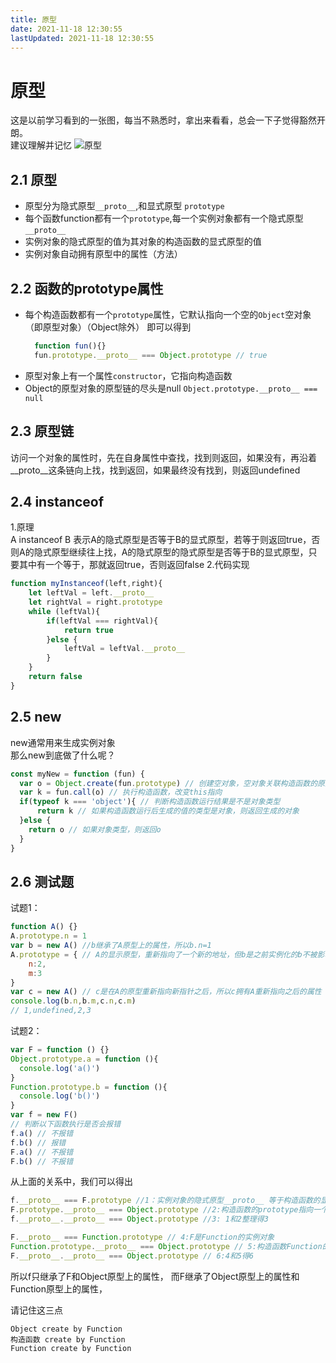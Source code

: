 ```yaml
---
title: 原型
date: 2021-11-18 12:30:55
lastUpdated: 2021-11-18 12:30:55
---
```

# 原型
这是以前学习看到的一张图，每当不熟悉时，拿出来看看，总会一下子觉得豁然开朗。  
建议理解并记忆
<img :src="$withBase('/images/clipboard.png')" alt="原型">  
## 2.1 原型
* 原型分为隐式原型`__proto__`,和显式原型 `prototype`  
* 每个函数function都有一个`prototype`,每一个实例对象都有一个隐式原型`__proto__`  
* 实例对象的隐式原型的值为其对象的构造函数的显式原型的值
* 实例对象自动拥有原型中的属性（方法）
## 2.2 函数的prototype属性
* 每个构造函数都有一个`prototype`属性，它默认指向一个空的`Object`空对象（即原型对象）（Object除外）
  即可以得到
  ```js
    function fun(){}
    fun.prototype.__proto__ === Object.prototype // true
  ```
* 原型对象上有一个属性`constructor`，它指向构造函数
* Object的原型对象的原型链的尽头是null `Object.prototype.__proto__ === null`
## 2.3 原型链
访问一个对象的属性时，先在自身属性中查找，找到则返回，如果没有，再沿着__proto__这条链向上找，找到返回，如果最终没有找到，则返回undefined
## 2.4 instanceof
1.原理  
A instanceof B
表示A的隐式原型是否等于B的显式原型，若等于则返回true，否则A的隐式原型继续往上找，A的隐式原型的隐式原型是否等于B的显式原型，只要其中有一个等于，那就返回true，否则返回false
2.代码实现
```js
function myInstanceof(left,right){
    let leftVal = left.__proto__
    let rightVal = right.prototype
    while (leftVal){
        if(leftVal === rightVal){
            return true
        }else {
            leftVal = leftVal.__proto__
        }
    }
    return false
}
```
## 2.5 new
new通常用来生成实例对象  
那么new到底做了什么呢？  
```js
const myNew = function (fun) {
  var o = Object.create(fun.prototype) // 创建空对象，空对象关联构造函数的原型对象
  var k = fun.call(o) // 执行构造函数，改变this指向
  if(typeof k === 'object'){ // 判断构造函数运行结果是不是对象类型
      return k // 如果构造函数运行后生成的值的类型是对象，则返回生成的对象
  }else {
    return o // 如果对象类型，则返回o
  }
}
```
## 2.6 测试题
试题1：
```js
function A() {}
A.prototype.n = 1
var b = new A() //b继承了A原型上的属性，所以b.n=1
A.prototype = { // A的显示原型，重新指向了一个新的地址，但b是之前实例化的b不被影响
    n:2,
    m:3
}
var c = new A() // c是在A的原型重新指向新指针之后，所以c拥有A重新指向之后的属性
console.log(b.n,b.m,c.n,c.m)
// 1,undefined,2,3
```
试题2：
```js
var F = function () {}
Object.prototype.a = function (){
  console.log('a()')
}
Function.prototype.b = function (){
  console.log('b()')
}
var f = new F()
// 判断以下函数执行是否会报错
f.a() // 不报错
f.b() // 报错
F.a() // 不报错
F.b() // 不报错
```
从上面的关系中，我们可以得出
```js
f.__proto__ === F.prototype //1：实例对象的隐式原型__proto__ 等于构造函数的显式原型prototype
F.prototype.__proto__ === Object.prototype //2:构造函数的prototype指向一个空的Object实例对象
f.__proto__.__proto__ === Object.prototype //3: 1和2整理得3

F.__proto__ === Function.prototype // 4:F是Function的实例对象
Function.prototype.__proto__ === Object.prototype // 5:构造函数Function的prototype指向一个空的Object实例
F.__proto__.__proto__ === Object.prototype // 6:4和5得6
```
所以f只继承了F和Object原型上的属性，
而F继承了Object原型上的属性和Function原型上的属性，

请记住这三点
```
Object create by Function
构造函数 create by Function
Function create by Function
```
